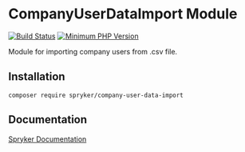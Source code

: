 # CompanyUserDataImport Module
[![Build Status](https://travis-ci.org/spryker/company-user-data-import.svg)](https://travis-ci.org/spryker/company-user-data-import)
[![Minimum PHP Version](https://img.shields.io/badge/php-%3E%3D%207.3-8892BF.svg)](https://php.net/)

Module for importing company users from .csv file.

## Installation

```
composer require spryker/company-user-data-import
```

## Documentation

[Spryker Documentation](https://academy.spryker.com/developing_with_spryker/module_guide/modules.html)
